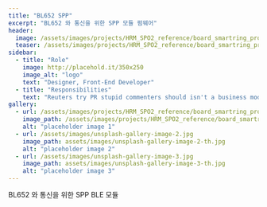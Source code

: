 ```yaml
---
title: "BL652 SPP"
excerpt: "BL652 와 통신을 위한 SPP 모듈 펌웨어"
header:
  image: /assets/images/projects/HRM_SPO2_reference/board_smartring_proto.jpg
  teaser: /assets/images/projects/HRM_SPO2_reference/board_smartring_proto_tn.png
sidebar:
  - title: "Role"
    image: http://placehold.it/350x250
    image_alt: "logo"
    text: "Designer, Front-End Developer"
  - title: "Responsibilities"
    text: "Reuters try PR stupid commenters should isn't a business model"
gallery:
  - url: /assets/images/projects/HRM_SPO2_reference/board_smartring_proto.jpg
    image_path: /assets/images/projects/HRM_SPO2_reference/board_smartring_proto_tn.png
    alt: "placeholder image 1"
  - url: /assets/images/unsplash-gallery-image-2.jpg
    image_path: assets/images/unsplash-gallery-image-2-th.jpg
    alt: "placeholder image 2"
  - url: /assets/images/unsplash-gallery-image-3.jpg
    image_path: assets/images/unsplash-gallery-image-3-th.jpg
    alt: "placeholder image 3"
---
```


BL652 와 통신을 위한 SPP BLE 모듈 
